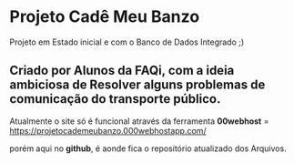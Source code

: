 # Projeto Cadê Meu Banzo
 Projeto em Estado inicial e com o Banco de Dados Integrado ;)

 Criado por Alunos da **FAQi**, com a ideia ambiciosa de Resolver alguns problemas de comunicação do transporte público.
 -----
 Atualmente o site só é funcional através da ferramenta **00webhost** = https://projetocademeubanzo.000webhostapp.com/

 porém aqui no **github**, é aonde fica o repositório atualizado dos Arquivos.
